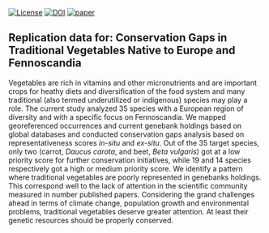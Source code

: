 <!-- badges: start -->
[![License](https://img.shields.io/badge/License-CC%20BY%204.0-blue.svg)](https://creativecommons.org/licenses/by/4.0/)
[![DOI](https://zenodo.org/badge/249921486.svg)](https://zenodo.org/badge/latestdoi/249921486)
[![paper](https://img.shields.io/badge/Agriculture-10.3390%2Fagriculture10080340-green)](https://doi.org/10.3390/agriculture10080340)
<!-- badges: end -->

## Replication data for: Conservation Gaps in Traditional Vegetables Native to Europe and Fennoscandia 

Vegetables are rich in vitamins and other micronutrients and are important crops for heathy diets and diversification of the food system and many traditional (also termed underutilized or indigenous) species may play a role. The current study analyzed 35 species with a European region of diversity and with a specific focus on Fennoscandia. We mapped georeferenced occurrences and current genebank holdings based on global databases and conducted conservation gaps analysis based on representativeness scores *in-situ* and *ex-situ*. Out of the 35 target species, only two (carrot, *Daucus carota*, and beet, *Beta vulgaris*) got at a low priority score for further conservation initiatives, while 19 and 14 species respectively got a high or medium priority score. We identify a pattern where traditional vegetables are poorly represented in genebanks holdings. This correspond well to the lack of attention in the scientific community measured in number published papers. Considering the grand challenges ahead in terms of climate change, population growth and environmental problems, traditional vegetables deserve greater attention. At least their genetic resources should be properly conserved.   

